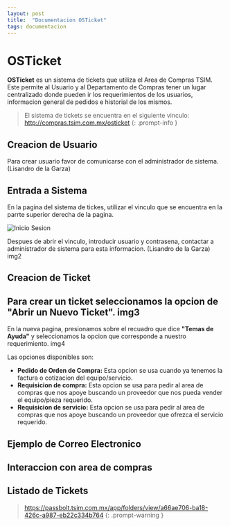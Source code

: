 ```yaml
---
layout: post
title:  "Documentacion OSTicket"
tags: documentacion
---
```

# OSTicket
**OSTicket** es un sistema de tickets que utiliza el Area de Compras TSIM. Este permite al Usuario y al Departamento de Compras tener un lugar centralizado donde pueden ir los requerimientos de los usuarios, informacion general de pedidos e historial de los mismos.

> El sistema de tickets se encuentra en el siguiente vinculo:
> http://compras.tsim.com.mx/osticket
{: .prompt-info }


## Creacion de Usuario
Para crear usuario favor de comunicarse con el administrador de sistema. (Lisandro de la Garza)

## Entrada a Sistema
En la pagina del sistema de tickes, utilizar el vinculo que se encuentra en la parrte superior derecha de la pagina.

![Inicio Sesion](https://memos.tsim.com.mx/file/attachments/56h9Ssd6UYLnYKTVifzbpv/swappy-20251015_091704.png)

Despues de abrir el vinculo, introducir usuario y contrasena, contactar a administrador de sistema para esta informacion. (Lisandro de la Garza) img2

## Creacion de Ticket
Para crear un ticket seleccionamos la opcion de **"Abrir un Nuevo Ticket"**. img3
---
En la nueva pagina, presionamos sobre el recuadro que dice **"Temas de Ayuda"** y seleccionamos la opcion que corresponde a nuestro requerimiento. img4

Las opciones disponibles son:
* **Pedido de Orden de Compra:** Esta opcion se usa cuando ya tenemos la factura o cotizacion del equipo/servicio.
* **Requisicion de compra:** Esta opcion se usa para pedir al area de compras que nos apoye buscando un proveedor que nos pueda vender el equipo/pieza requerido.
* **Requisicion de servicio:** Esta opcion se usa para pedir al area de compras que nos apoye buscando un proveedor que ofrezca el servicio requerido. 

## Ejemplo de Correo Electronico

## Interaccion con area de compras

## Listado de Tickets

> <https://passbolt.tsim.com.mx/app/folders/view/a66ae706-ba18-426c-a987-eb22c334b764>
{: .prompt-warning }

